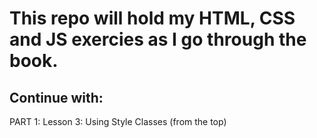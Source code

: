 # This repo will hold my HTML, CSS and JS exercies as I go through the book.

## Continue with:

PART 1: Lesson 3: Using Style Classes (from the top)